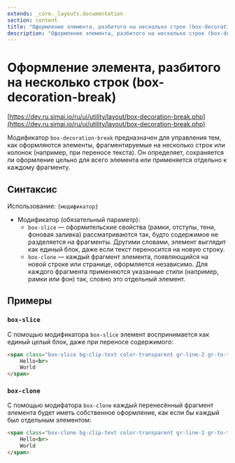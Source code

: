 ```yaml
---
extends: _core._layouts.documentation
section: content
title: "Оформление элемента, разбитого на несколько строк (box-decoration-break)"
description: "Оформление элемента, разбитого на несколько строк (box-decoration-break)"
---
```


# Оформление элемента, разбитого на несколько строк (box-decoration-break)

[https://dev.ru.simai.io/ru/ui/utility/layout/box-decoration-break.php](https://dev.ru.simai.io/ru/ui/utility/layout/box-decoration-break.php)

Модификатор `box-decoration-break` предназначен для управления тем, как оформляются элементы, фрагментируемые на
несколько строк или колонок (например, при переносе текста). Он определяет, сохраняется ли оформление цельно для всего
элемента или применяется отдельно к каждому фрагменту.

## Синтаксис

Использование: `{модификатор}`

- Модификатор (обязательный параметр):
    - `box-slice` — оформительские свойства (рамки, отступы, тени, фоновая заливка) рассматриваются так, будто
      содержимое не разделяется на фрагменты. Другими словами, элемент выглядит как единый блок, даже если текст
      переносится на новую строку.
    - `box-clone` — каждый фрагмент элемента, появляющийся на новой строке или странице, оформляется независимо. Для
      каждого фрагмента применяются указанные стили (например, рамки или фон) так, словно это отдельный элемент.

## Примеры

### `box-slice`  
С помощью модификатора `box-slice` элемент воспринимается как единый целый блок, даже при переносе содержимого:

```html
<span class="box-slice bg-clip-text color-transparent gr-line-2 gr-to-top gr1-purple-5 gr2-red-5">
    Hello<br>
    World
</span>
```

### `box-clone`  
С помощью модифатора `box-clone` каждый перенесённый фрагмент элемента будет иметь собственное оформление, как если бы
каждый был отдельным элементом:

```html
<span class="box-clone bg-clip-text color-transparent gr-line-2 gr-to-top gr1-purple-5 gr2-red-5">
    Hello<br>
    World
</span>
```
